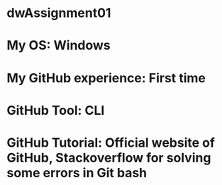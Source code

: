 # dwAssignment01
# My OS: Windows
# My GitHub experience: First time
# GitHub Tool: CLI
# GitHub Tutorial: Official website of GitHub, Stackoverflow for solving some errors in Git bash